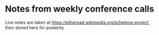 # Notes from weekly conference calls

Live notes are taken at <https://etherpad.wikimedia.org/p/helena-project>, then stored here for posterity

